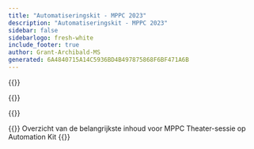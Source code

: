 ```yaml
---
title: "Automatiseringskit - MPPC 2023"
description: "Automatiseringskit - MPPC 2023"
sidebar: false
sidebarlogo: fresh-white
include_footer: true
author: Grant-Archibald-MS
generated: 6A4840715A14C5936BD4B497875868F6BF471A6B
---
```


{{<slideStyles>}}

{{<presentationStyles>}}

{{<presentation slides="1">}}

{{<slide id="slide1" cdnVideo="Automation-Kit-Theater-Session.mp4?v=1" cdnVtt="Automation-Kit-Theater-Session.vtt" description="Walkthrough of key content for MPPC Theater session on Automation Kit" >}}
Overzicht van de belangrijkste inhoud voor MPPC Theater-sessie op Automation Kit
{{</slide>}}
